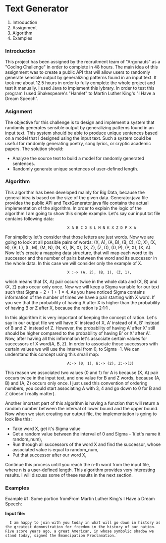 # Text Generator

1. Introduction
2. Assignment
3. Algorithm
4. Examples


### Introduction

  This project has been assigned by the recruitment team of "Argonauts" as a "Coding Challenge" in order to complete in 48 hours. The main idea of this assignment was to create a public API that will allow users to randomly generate sensible output by generalizing patterns found in an input text. It took me about 12.5 hours in order to fully complete the whole project and test it manually. I used Java to implement this lybrary. In order to test this program I used Shakespeare's "Hamlet" to Martin Luther King's "I Have a Dream Speech".

### Asignment 

  The objective for this challenge is to design and implement a system that randomly generates sensible output by generalizing patterns found in an input text. This system should be able to produce unique sentences based on a model that I designed using the input text. Such a system could be useful for randomly generating poetry, song lyrics, or cryptic academic papers.
  The solution should:
 - Analyze the source text to build a model for randomly generated sentences.
 - Randomly generate unique sentences of user-defined length.
 
### Algorithm

   This algorithm has been developed mainly for Big Data, because the general idea is based on the size of the given data. Generator.java file provides the public API and TextGenerator.java file contains the actual implementation of the algorithm. In order to explain the logic of the algorithm I am going to show this simple example. Let's say our input.txt file contains following data:
   
                                X A B C X B L M N K X Z D P X A
                              
For simplicity let's consider that those letters are just words. Now we are going to look at all possible pairs of words: (X, A), (A, B), (B, C), (C, X), (X, B), (B, L), (L, M), (M, N), (N, K), (K, X), (X, Z), (Z, D), (D, P), (P, X), (X, A). Now let's create a mapping data structure, that will map each word to its successor and the number of pairs between the word and its successor in the whole data. In this case we will consider only the example of X.

                                X :-> (A, 2), (B, 1), (Z, 1), 
                              
 which means that (X, A) pair occurs twice in the whole data and (X, B) and (X, Z) pairs occur only once. Now we will keep a Sigma variable for our text such that Sigma = 2 + 1 + 1 = 4. As you have noticed Sigma contains information of the number of times we have a pair starting with X word. If you see that the probability of having A after X is higher than the probability of having B or Z after X, because the ration is 2:1:1 .
 
 In this algorithm it is very important of keeping the concept of ration. Let's say in our output file we will have X' instead of X, A' instead of A, B' instead of B and Z' instead of Z. However, the probability of having A' after X' still should be higher compared to the probability of having B' or X' after A'. Now, after having all this information let's associate certain values for successors of X word(A, B, Z). In order to associate those successors with certain values we will use the interval from 0, to Sigma -1. We can understand this concept using this small map:
 
                                A:-> (0, 1), B:-> (2), Z:->(3)

This reason we associated two values (0 and 1) for A is because (X, A) pair occurs twice in the input text, and one value for B and Z words, because (A, B) and (A, Z) occurs only once. I just used this convention of ordering numbers, you could start associating A with 3, 4 and go down to 0 for B and Z (doesn't really matter).

Another imortant part of this algorithm is having a function that will return a random number between the interval of lower bound and the upper bound. Now when we start creating our output file, the implementation is going to look like this:
- Take word X, get it's Sigma value
- Get a random value between the interval of 0 and Sigma - 1(let's name it random_num),
- Run through all successors of the word X and find the successor, whose associated value is equal to random_num,
- Put that successor after our word X,

Continue this process untill you reach the n-th word from the input file, where n is a user-defined length. This algorithm provides very interesting results. I will discuss some of these results in the next section.

### Examples
 
 Example #1: Some portion fromFrom  Martin Luther King's I Have a Dream Speech:
 
 **Input file:**
 
```
  I am happy to join with you today in what will go down in history as the greatest demonstration for freedom in the history of our nation. Five score years ago, a great American, in whose symbolic shadow we stand today, signed the Emancipation Proclamation.
```


  
